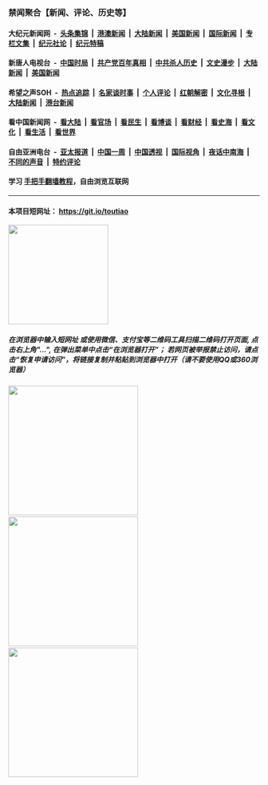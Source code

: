 ### 禁闻聚合【新闻、评论、历史等】

#### 大纪元新闻网 &nbsp;-&nbsp; [头条集锦](indexes/E头条集锦.md?t=02160202) &nbsp;|&nbsp; [港澳新闻](indexes/E港澳新闻.md?t=02160202)  &nbsp;|&nbsp; [大陆新闻](indexes/E大陆新闻.md?t=02160202) &nbsp;|&nbsp; [美国新闻](indexes/E美国新闻.md?t=02160202) &nbsp;|&nbsp; [国际新闻](indexes/E国际新闻.md?t=02160202) &nbsp;|&nbsp; [专栏文集](indexes/E专栏文集.md?t=02160202) &nbsp;|&nbsp; [纪元社论](indexes/E纪元社论.md?t=02160202) &nbsp;|&nbsp; [纪元特稿](indexes/E纪元特稿.md?t=02160202) 

#### 新唐人电视台 &nbsp;-&nbsp; [中国时局](indexes/N中国时局.md?t=02160202) &nbsp;|&nbsp; [共产党百年真相](indexes/N共产党百年真相.md?t=02160202) &nbsp;|&nbsp; [中共杀人历史](indexes/N中共杀人历史.md?t=02160202) &nbsp;|&nbsp; [文史漫步](indexes/N文史漫步.md?t=02160202) &nbsp;|&nbsp; [大陆新闻](indexes/N大陆新闻.md?t=02160202) &nbsp;|&nbsp; [美国新闻](indexes/N美国新闻.md?t=02160202)

#### 希望之声SOH &nbsp;-&nbsp; [热点追踪](indexes/H热点追踪.md?t=02160202) &nbsp;|&nbsp; [名家谈时事](indexes/H名家谈时事.md?t=02160202) &nbsp;|&nbsp; [个人评论](indexes/H个人评论.md?t=02160202)  &nbsp;|&nbsp; [红朝解密](indexes/H红朝解密.md?t=02160202) &nbsp;|&nbsp; [文化寻根](indexes/H文化寻根.md?t=02160202) &nbsp;|&nbsp; [大陆新闻](indexes/H大陆新闻.md?t=02160202) &nbsp;|&nbsp; [港台新闻](indexes/H港台新闻.md?t=02160202)

#### 看中国新闻网 &nbsp;-&nbsp; [看大陆](indexes/S看大陆.md?t=02160202) &nbsp;|&nbsp; [看官场](indexes/S看官场.md?t=02160202) &nbsp;|&nbsp; [看民生](indexes/S看民生.md?t=02160202)  &nbsp;|&nbsp; [看博谈](indexes/S看博谈.md?t=02160202) &nbsp;|&nbsp; [看财经](indexes/S看财经.md?t=02160202) &nbsp;|&nbsp; [看史海](indexes/S看史海.md?t=02160202) &nbsp;|&nbsp; [看文化](indexes/S看文化.md?t=02160202) &nbsp;|&nbsp; [看生活](indexes/S看生活.md?t=02160202) &nbsp;|&nbsp; [看世界](indexes/S看世界.md?t=02160202)

#### 自由亚洲电台 &nbsp;-&nbsp; [亚太报道](indexes/R亚太报道.md?t=02160202) &nbsp;|&nbsp; [中国一周](indexes/R中国一周.md?t=02160202) &nbsp;|&nbsp; [中国透视](indexes/R中国透视.md?t=02160202)  &nbsp;|&nbsp; [国际视角](indexes/R国际视角.md?t=02160202) &nbsp;|&nbsp; [夜话中南海](indexes/R夜话中南海.md?t=02160202) &nbsp;|&nbsp; [不同的声音](indexes/R不同的声音.md?t=02160202) &nbsp;|&nbsp; [特约评论](indexes/R特约评论.md?t=02160202)

#### 学习 [手把手翻墙教程](https://github.com/gfw-breaker/guides/wiki)，自由浏览互联网

----

#### 本项目短网址： https://git.io/toutiao
<img src="https://raw.githubusercontent.com/gfw-breaker/banned-news/master/scripts/img/qr.png" width="200px"/>  

##### 在浏览器中输入短网址 或使用微信、支付宝等二维码工具扫描二维码打开页面, 点击右上角"...", 在弹出菜单中点击“在浏览器打开”； 若网页被举报禁止访问，请点击“恢复申请访问”，将链接复制并粘贴到浏览器中打开（请不要使用QQ或360浏览器）

<img src="https://raw.githubusercontent.com/gfw-breaker/banned-news/master/scripts/img/1.png" width="260px"/> &nbsp; <img src="https://raw.githubusercontent.com/gfw-breaker/banned-news/master/scripts/img/2.png" width="260px"/> &nbsp; <img src="https://raw.githubusercontent.com/gfw-breaker/banned-news/master/scripts/img/3.png" width="260px"/>
